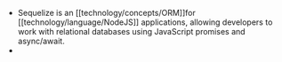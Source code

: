 - Sequelize is an [[technology/concepts/ORM]]for [[technology/language/NodeJS]] applications, allowing developers to work with relational databases using JavaScript promises and async/await.
-